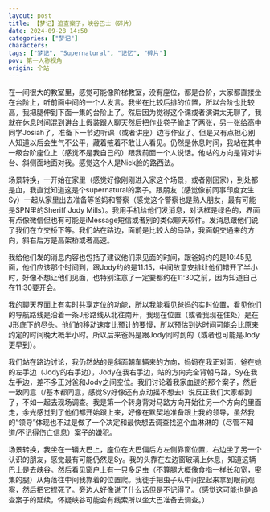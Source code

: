 ```yaml
---
layout: post
title: 【梦记】追查案子，峡谷巴士（碎片）
date: 2024-09-28 14:50
categories: ["梦记"]
characters: 
tags: ["梦记", "Supernatural", "记忆", "碎片"]
pov: 第一人称视角
origin: 个站
---
```


在一间很大的教室里，感觉可能像阶梯教室，没有座位，都是台阶，大家都直接坐在台阶上，听前面中间的一个人发言。我坐在比较后排的位置，所以台阶也比较高，我把腿伸到下面一集的台阶上了。然后因为觉得这个课或者演讲太无聊了，我就在休息时间混到讲台上假装跟人聊天然后把作业卷子偷走了两张，另一张给高中同学Josiah了，准备下一节边听课（或者讲座）边写作业了。但是又有点担心别人知道以后会生气不公平，藏着掖着不敢让人看见。仍然是休息时间，我站在其中一级台阶座位上（感觉不是我自己的）跟我前面一个人说话。他站的方向是背对讲台、斜侧面地面对我。感觉这个人是Nick脸的路西法。

场景转换，一开始在家里（感觉好像刚刚进入家这个场景，或者刚回家），到处都是血，我直觉知道这是个supernatural的案子。跟朋友（感觉像前同事印度女生Sy）一起从家里出去准备等爸妈和警察（感觉这个警察也是熟人朋友，最有可能是SPN里的Sheriff Jody Mills）。我用手机给他们发消息，对话框是绿色的，界面有点像微信但也有可能是iMessage短信或者别的类似聊天软件。发消息跟他们说了我们在立交桥下等。我们站在路边，面前是比较大的马路，我面朝交通来的方向，斜右后方是高架桥或者高速。

我给他们发的消息内容也包括了建议他们来见面的时间，跟爸妈约的是10:45见面，他们应该那个时间到，跟Jody约的是11:15，中间故意安排让他们错开了半小时，好像不想让他们见面，也特别注意了一定要都约在11:30之前，因为知道自己在11:30要开会。

我的聊天界面上有实时共享定位的功能，所以我能看见爸妈的实时位置，看见他们的导航路线是沿着一条J形路线从北往南开，我现在位置（或者我现在住处）是在J形底下的尽头。他们的移动速度比预计的要慢，所以预估到达时间可能会比原来约定的时间晚大概半小时。所以后来爸妈是跟Jody同时到的（或者也可能是Jody更早到）。

我们站在路边讨论，我仍然站的是斜面朝车辆来的方向，妈妈在我正对面，爸在她的左手边（Jody的右手边），Jody在我右手边，站的方向完全背朝马路，Sy在我左手边，差不多正对爸和Jody之间空位。我们讨论着我家血迹的那个案子，然后一致同意（/基本都同意，感觉Sy好像还有点动摇不想去）说反正我们大家都到了，不如一起去现场调查。我是第一个转身背对马路方向开始往另一个方向的里面走，余光感觉到了他们都开始跟上来，好像在默契地准备跟上我的领导，虽然我的“领导”体现也不过是做了一个决定和最快想去调查找这个血淋淋的（尽管不知道/不记得伤亡信息）案子的嫌犯。

场景转换，我坐在一辆大巴上，座位在大巴偏后方左侧靠窗位置，右边坐了另一个认识的朋友，感觉最有可能仍然是Sy。我的头靠在左边窗玻璃上休息，知道这辆巴士是去峡谷。然后看见窗户上有一只多足虫（不算腿大概像食指一样长和宽，密集的腿）从角落往中间我靠着的位置爬。我徒手把虫子从中间捏起来拿到眼前观察，然后把它捏死了。旁边人好像说了什么话但是不记得了。（感觉这可能也是追查案子的延续，怀疑峡谷可能会有线索所以坐大巴准备去调查。）
